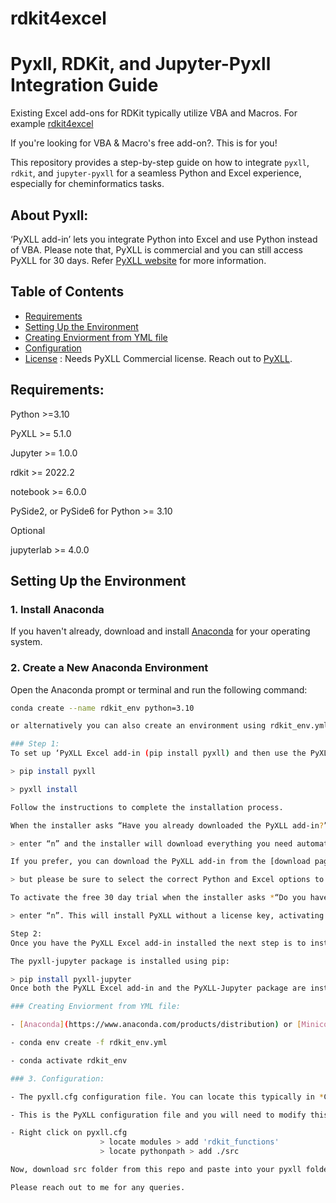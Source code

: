 # rdkit4excel
# Pyxll, RDKit, and Jupyter-Pyxll Integration Guide

Existing Excel add-ons for RDKit typically utilize VBA and Macros. For example [rdkit4excel](https://github.com/janholstjensen/rdkit4excel)

If you're looking for VBA & Macro's free add-on?. This is for you!

This repository provides a step-by-step guide on how to integrate `pyxll`, `rdkit`, and `jupyter-pyxll` for a seamless Python and Excel experience, especially for cheminformatics tasks.

## About Pyxll:
‘PyXLL add-in’ lets you integrate Python into Excel and use Python instead of VBA. Please note that, PyXLL is commercial and you can still access PyXLL for 30 days. Refer [PyXLL website](https://www.pyxll.com/) for more information.

## Table of Contents

- [Requirements](#Requirements)
- [Setting Up the Environment](#setting-up-the-environment)
- [Creating Enviorment from YML file](#Creating-Enviorment-from-YML-file)
- [Configuration](#Configuration)
- [License](#license) : Needs PyXLL Commercial license. Reach out to [PyXLL](https://www.pyxll.com/).

## Requirements:

Python >=3.10

PyXLL >= 5.1.0

Jupyter >= 1.0.0

rdkit >= 2022.2

notebook >= 6.0.0

PySide2, or PySide6 for Python >= 3.10

Optional

jupyterlab >= 4.0.0

## Setting Up the Environment

### 1. Install Anaconda

If you haven't already, download and install [Anaconda](https://www.anaconda.com/products/distribution) for your operating system.

### 2. Create a New Anaconda Environment

Open the Anaconda prompt or terminal and run the following command:

```bash
conda create --name rdkit_env python=3.10

or alternatively you can also create an environment using rdkit_env.yml file

### Step 1:
To set up ‘PyXLL Excel add-in (pip install pyxll) and then use the PyXLL command line tool to install the Excel add-in: 

> pip install pyxll

> pyxll install 

Follow the instructions to complete the installation process.

When the installer asks “Have you already downloaded the PyXLL add-in?”,

> enter “n” and the installer will download everything you need automatically.

If you prefer, you can download the PyXLL add-in from the [download page](https://www.pyxll.com/download.html),

> but please be sure to select the correct Python and Excel options to get the right version of the PyXLL add-in.

To activate the free 30 day trial when the installer asks *“Do you have a PyXLL license key?”*

> enter “n”. This will install PyXLL without a license key, activating the 30 day free trial automatically.

Step 2:
Once you have the PyXLL Excel add-in installed the next step is to install the pyxll-jupyter package. This package provides the glue between PyXLL and Jupyter so that we can use our Jupyter notebooks inside of Excel.

The pyxll-jupyter package is installed using pip:

> pip install pyxll-jupyter
Once both the PyXLL Excel add-in and the PyXLL-Jupyter package are installed start Excel and you will see a new “Jupyter” button in the PyXLL tab.

### Creating Enviorment from YML file:

- [Anaconda](https://www.anaconda.com/products/distribution) or [Miniconda](https://docs.conda.io/en/latest/miniconda.html) installed on your system.

- conda env create -f rdkit_env.yml

- conda activate rdkit_env

### 3. Configuration:

- The pyxll.cfg configuration file. You can locate this typically in *C:\Users\username\AppData\Local\Programs\PyXLL*

- This is the PyXLL configuration file and you will need to modify this to load your own Python modules

- Right click on pyxll.cfg
                    > locate modules > add 'rdkit_functions'
                    > locate pythonpath > add ./src

Now, download src folder from this repo and paste into your pyxll folder. Now restart excel to see Pyxll example tab

Please reach out to me for any queries.

